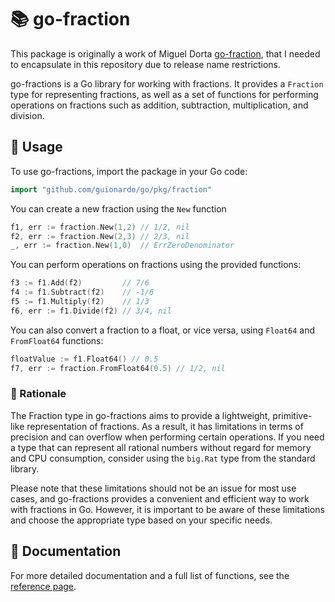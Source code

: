# 📚 go-fraction

This package is originally a work of Miguel Dorta [go-fraction](https://github.com/nethruster/go-fraction), that I needed to encapsulate in this repository due to release name restrictions.

go-fractions is a Go library for working with fractions. It provides a `Fraction` type for representing fractions, as well as a set of functions for performing operations on fractions such as addition, subtraction, multiplication, and division.

## 🔨 Usage

To use go-fractions, import the package in your Go code:

```go
import "github.com/guionardo/go/pkg/fraction"
```

You can create a new fraction using the `New` function

```go
f1, err := fraction.New(1,2) // 1/2, nil
f2, err := fraction.New(2,3) // 2/3, nil
_, err := fraction.New(1,0)  // ErrZeroDenominator
```

You can perform operations on fractions using the provided functions:

```go
f3 := f1.Add(f2)         // 7/6
f4 := f1.Subtract(f2)    // -1/6
f5 := f1.Multiply(f2)    // 1/3
f6, err := f1.Divide(f2) // 3/4, nil
```

You can also convert a fraction to a float, or vice versa, using `Float64` and `FromFloat64` functions:

```go
floatValue := f1.Float64() // 0.5
f7, err := fraction.FromFloat64(0.5) // 1/2, nil
```

### 🤔 Rationale
The Fraction type in go-fractions aims to provide a lightweight, primitive-like representation of fractions. As a
result, it has limitations in terms of precision and can overflow when performing certain operations. If you need a
type that can represent all rational numbers without regard for memory and CPU consumption, consider using the
`big.Rat` type from the standard library.

Please note that these limitations should not be an issue for most use cases, and go-fractions provides a convenient
and efficient way to work with fractions in Go. However, it is important to be aware of these limitations and choose
the appropriate type based on your specific needs.

## 📜 Documentation
For more detailed documentation and a full list of functions, see the
[reference page](https://pkg.go.dev/github.com/guionardo/go).

